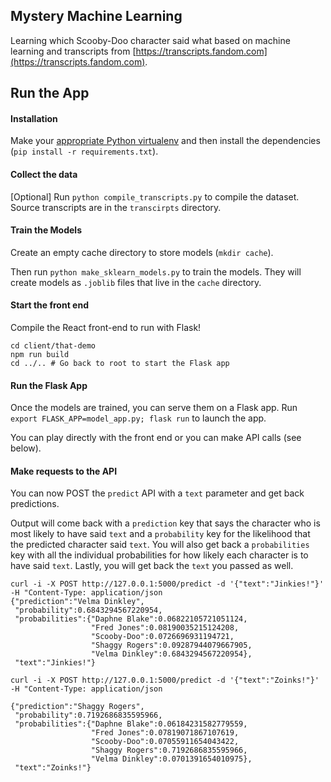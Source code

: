## Mystery Machine Learning

Learning which Scooby-Doo character said what based on machine learning and transcripts from [https://transcripts.fandom.com](https://transcripts.fandom.com).

## Run the App

#### Installation

Make your [appropriate Python virtualenv](https://pypi.org/project/virtualenv/) and then install the dependencies (`pip install -r requirements.txt`).

#### Collect the data

[Optional] Run `python compile_transcripts.py` to compile the dataset. Source transcripts are in the `transcirpts` directory.

#### Train the Models

Create an empty cache directory to store models (`mkdir cache`).

Then run `python make_sklearn_models.py` to train the models. They will create models as `.joblib` files that live in the `cache` directory.

#### Start the front end

Compile the React front-end to run with Flask!

```
cd client/that-demo
npm run build
cd ../.. # Go back to root to start the Flask app
```

#### Run the Flask App

Once the models are trained, you can serve them on a Flask app. Run `export FLASK_APP=model_app.py; flask run` to launch the app.

You can play directly with the front end or you can make API calls (see below).

#### Make requests to the API

You can now POST the `predict` API with a `text` parameter and get back predictions.

Output will come back with a `prediction` key that says the character who is most likely to have said `text` and a `probability` key for the likelihood that the predicted character said `text`. You will also get back a `probabilities` key with all the individual probabilities for how likely each character is to have said `text`. Lastly, you will get back the `text` you passed as well.

```
curl -i -X POST http://127.0.0.1:5000/predict -d '{"text":"Jinkies!"}' -H "Content-Type: application/json
{"prediction":"Velma Dinkley",
 "probability":0.6843294567220954,
 "probabilities":{"Daphne Blake":0.06822105721051124,
                  "Fred Jones":0.08190035215124208,
                  "Scooby-Doo":0.0726696931194721,
                  "Shaggy Rogers":0.09287944079667905,
                  "Velma Dinkley":0.6843294567220954},
 "text":"Jinkies!"}

curl -i -X POST http://127.0.0.1:5000/predict -d '{"text":"Zoinks!"}' -H "Content-Type: application/json

{"prediction":"Shaggy Rogers",
 "probability":0.7192686835595966,
 "probabilities":{"Daphne Blake":0.06184231582779559,
                  "Fred Jones":0.07819071867107619,
                  "Scooby-Doo":0.07055911654043422,
                  "Shaggy Rogers":0.7192686835595966,
                  "Velma Dinkley":0.0701391654010975},
 "text":"Zoinks!"}
```
